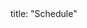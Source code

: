 <frontmatter>
title: "Schedule"
</frontmatter>

<link rel="stylesheet" href="{{baseUrl}}/css/main.css">
<link rel="stylesheet" href="{{baseUrl}}/css/schedule.css">

<include src="../common/header.md" />

<div class="website-content">
<panel header=":calendar: Tutorial Schedule" expandable no-close>
  <include src="overview/tutorialSchedule.md"/>
</panel>
<include src="overview/index.md" name=":exclamation: For all weeks" dynamic />
<include src="week1/index.md" name=":exclamation: Week 1 [Jan 15]" dynamic />
<panel header=":exclamation: Week 2 [Jan 22]" expanded no-close>
  <include src="week2/index.md"/>
</panel>
<include src="week3/index.md" name="Week 3 [Jan 29]" dynamic />
<include src="week4/index.md" name="Week 4 [Feb 5]" dynamic />
<include src="week5/index.md" name="Week 5 [Feb 12]" dynamic />
<include src="week6/index.md" name="Week 6 [Feb 19]" dynamic />
<include src="week7/index.md" name="Week 7 [Mar 5]" dynamic />
<include src="week8/index.md" name="Week 8 [Mar 12]" dynamic />
<include src="week9/index.md" name="Week 9 [Mar 19]" dynamic />
<include src="week10/index.md" name="Week 10 [Mar 26]" dynamic />
<include src="week11/index.md" name="Week 11 [Apr 2]" dynamic />
<include src="week12/index.md" name="Week 12 [Apr 9]" dynamic />
<include src="week13/index.md" name="Week 13 [Apr 16]" dynamic />
</div>
